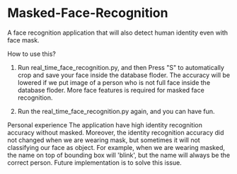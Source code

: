 # Masked-Face-Recognition
A face recognition application that will also detect human identity even with face mask.

How to use this?
1. Run real_time_face_recognition.py, and then Press "S" to automatically crop and save your face inside the database floder. 
The accuracy will be lowered if we put image of a person who is not full face inside the database floder. More face features is required for masked face recognition.

2. Run the real_time_face_recognition.py again, and you can have fun.

Personal experience
The application have high identity recognition accuracy without masked. 
Moreover, the identity recognition accuracy did not changed when we are wearing mask, but sometimes it will not classifying our face as object. 
For example, when we are wearing masked, the name on top of bounding box will 'blink', but the name will always be the correct person.
Future implementation is to solve this issue.

